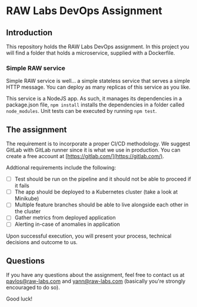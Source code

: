 # RAW Labs DevOps Assignment

## Introduction
This repository holds the RAW Labs DevOps assignment. In this project you will find a folder that holds a microservice, supplied with a Dockerfile.

### Simple RAW service
Simple RAW service is well... a simple stateless service that serves a simple HTTP message. You can deploy as many replicas of this service as you like.

This service is a NodeJS app. As such, it manages its dependencies in a package.json file, `npm install` installs the dependencies in a folder called `node_modules`. Unit tests can be executed by running `npm test`.

## The assignment
The requirement is to incorporate a proper CI/CD methodology. We suggest GitLab with GitLab runner since it is what we use in production. You can create a free account at [https://gitlab.com/](https://gitlab.com/).

Addtional requirements include the following:
- [ ] Test should be run on the pipeline and it should not be able to proceed if it fails
- [ ] The app should be deployed to a Kubernetes cluster (take a look at Minikube)
- [ ] Multiple feature branches should be able to live alongside each other in the cluster
- [ ] Gather metrics from deployed application
- [ ] Alerting in-case of anomalies in application

Upon successful execution, you will present your process, technical decisions and outcome to us.

## Questions
If you have any questions about the assignment, feel free to contact us at <a href='mailto:pavlos@raw-labs.com'>pavlos@raw-labs.com</a> and <a href='mailto:yann@raw-labs.com'>yann@raw-labs.com</a> (basically you're strongly encouraged to do so).

Good luck!

